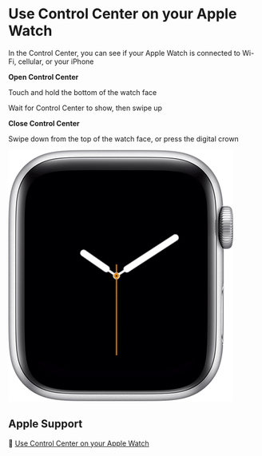 # Use Control Center on your Apple Watch

In the Control Center, you can see if your Apple Watch is connected to Wi-Fi, cellular, or your iPhone

**Open Control Center**

Touch and hold the bottom of the watch face

Wait for Control Center to show, then swipe up

**Close Control Center**

Swipe down from the top of the watch face, or press the digital crown

![watchos7-series6-open-control-center-animation](gif/0a53316db3bc15cdd347abc526155c6d96c1bafd.gif)

## Apple Support

:link: [Use Control Center on your Apple Watch](https://support.apple.com/en-us/HT206951)
